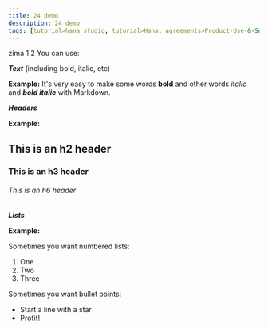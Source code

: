 ```yaml
---
title: 24 demo
description: 24 demo
tags: [tutorial>hana_studio, tutorial>Hana, agreements>Product-Use-&-Support-Terms, products>project-"Sentinel"]
---
```

zima 1 2
You can use:

***Text*** (including bold, italic, etc)

  **Example:** 
It's very easy to make some words **bold** and other words *italic* and ***bold italic*** with Markdown.

***Headers***

  **Example:** 
## This is an h2 header 
### This is an h3 header
###### This is an h6 header

***Lists***

  **Example:** 
  
Sometimes you want numbered lists:

1. One
2. Two 
3. Three

Sometimes you want bullet points:

* Start a line with a star
* Profit!
